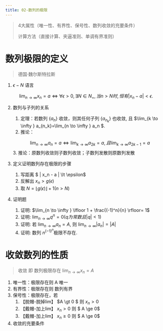 ```yaml
---
title: 02-数列的极限
---
```


> 4大属性（唯一性、有界性、保号性、数列收敛的充要条件）
> 
> 计算方法（直接计算、夹逼准则、单调有界准则）


# 数列极限的定义

>  德国·魏尔斯特拉斯

1. $\epsilon-N$ 语言

  $$
  \lim_{n \to \infty } x_n = a \iff \forall \epsilon \gt 0, \exists N \in N_+, 当 n \gt N 时, 恒有 | x_n - a | \lt \epsilon.
  $$

2. 数列与子列的关系

   1. 定理：若数列 $\{a_n\}$ 收敛，则其任何子列 $\{a_{n_k}\}$ 也收敛, 且 $\lim_{k \to \infty } a_{n_k}=\lim_{n \to \infty } a_n $.
   2. 推论： 

   $$
   \lim_{n \to \infty } a_n=a \iff \lim_{k \to \infty } a_{2k}=a, 且 \lim_{k \to \infty } a_{2k-1}=a
   $$
   3. 推论：原数列收敛则子数列收敛；子数列发散则原数列发散

3. 定义证明数列存在极限的步骤

   1. 写距离 $ | x_n - a |  \lt \epsilon$
   2. 反解出 $x_n > g(\epsilon)$
   3. 取 $N = \lfloor g(\epsilon)\rfloor + 1 (n \gt N)$

4. 证明题

   1. 证明: $\lim_{n \to \infty }  \lfloor 1 + \frac{(-1)^n}{n} \rfloor= 1$
   2. 证明: $\lim_{n \to \infty } q^n=0  (q 为常数且 |q| \lt 1)$
   3. 证明: 若 $\lim_{n \to \infty } a_n=A$, 则 $\lim_{n \to \infty } |a_n|=|A|$
   4. 证明: 数列 $n^{(-1)^n}$极限不存在.

# 收敛数列的性质

> 收敛 即 数列极限存在  $\lim_{n \to \infty } x_n=A$

1. 唯一性：极限存在则 A 唯一
2. 有界性：极限存在则 数列有界
3. 保号性：极限存在，若 
   1. 【脱帽-脱掉lim】 $A \gt 0 $ 则 $x_n \gt 0$ 
   2. 【戴帽-加上lim】 $x_n \gt 0$ 则 $ A \ge 0$
   3. 【戴帽-加上lim】 $x_n \ge 0$ 则 $ A \ge 0$
4. 收敛的充要条件



